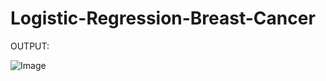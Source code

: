 # Logistic-Regression-Breast-Cancer

OUTPUT:

![Image](https://github.com/user-attachments/assets/5396bc5b-4794-4dc3-8efd-bd55f6bb20e0)
